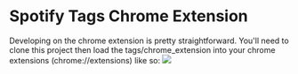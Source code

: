 # Spotify Tags Chrome Extension

Developing on the chrome extension is pretty straightforward. You'll need to clone this project then load the tags/chrome_extension into your chrome extensions (chrome://extensions) like so: 
![](https://i.imgur.com/vPuaxbG.gifv)
